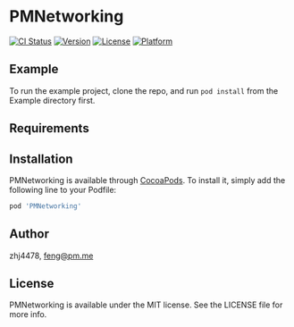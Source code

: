 # PMNetworking

[![CI Status](https://img.shields.io/travis/zhj4478/PMNetworking.svg?style=flat)](https://travis-ci.org/zhj4478/PMNetworking)
[![Version](https://img.shields.io/cocoapods/v/PMNetworking.svg?style=flat)](https://cocoapods.org/pods/PMNetworking)
[![License](https://img.shields.io/cocoapods/l/PMNetworking.svg?style=flat)](https://cocoapods.org/pods/PMNetworking)
[![Platform](https://img.shields.io/cocoapods/p/PMNetworking.svg?style=flat)](https://cocoapods.org/pods/PMNetworking)

## Example

To run the example project, clone the repo, and run `pod install` from the Example directory first.

## Requirements

## Installation

PMNetworking is available through [CocoaPods](https://cocoapods.org). To install
it, simply add the following line to your Podfile:

```ruby
pod 'PMNetworking'
```

## Author

zhj4478, feng@pm.me

## License

PMNetworking is available under the MIT license. See the LICENSE file for more info.
